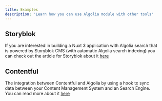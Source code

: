 ```yaml
---
title: Examples
description: 'Learn how you can use Algolia module with other tools'
---
```


## Storyblok

If you are interested in building a Nuxt 3 application with Algolia search that is powered by Storyblok CMS (with automatic Algolia search indexing) you can check out the article for Storyblok about it [here](https://www.storyblok.com/tp/using-storyblok-algolia-in-nuxt-3)

## Contentful

The integration between Contentful and Algolia by using a hook to sync data between your Content Management System and an Search Engine. You can read more about it [here](https://www.algolia.com/developers/contentful-search-algolia/)
